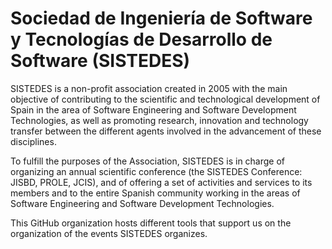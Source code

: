 # Sociedad de Ingeniería de Software y Tecnologías de Desarrollo de Software (SISTEDES)

SISTEDES is a non-profit association created in 2005 with the main objective of contributing to the scientific and technological development of Spain in the area of Software Engineering and Software Development Technologies, as well as promoting research, innovation and technology transfer between the different agents involved in the advancement of these disciplines.

To fulfill the purposes of the Association, SISTEDES is in charge of organizing an annual scientific conference (the SISTEDES Conference: JISBD, PROLE, JCIS), and of offering a set of activities and services to its members and to the entire Spanish community working in the areas of Software Engineering and Software Development Technologies.

This GitHub organization hosts different tools that support us on the organization of the events SISTEDES organizes.
